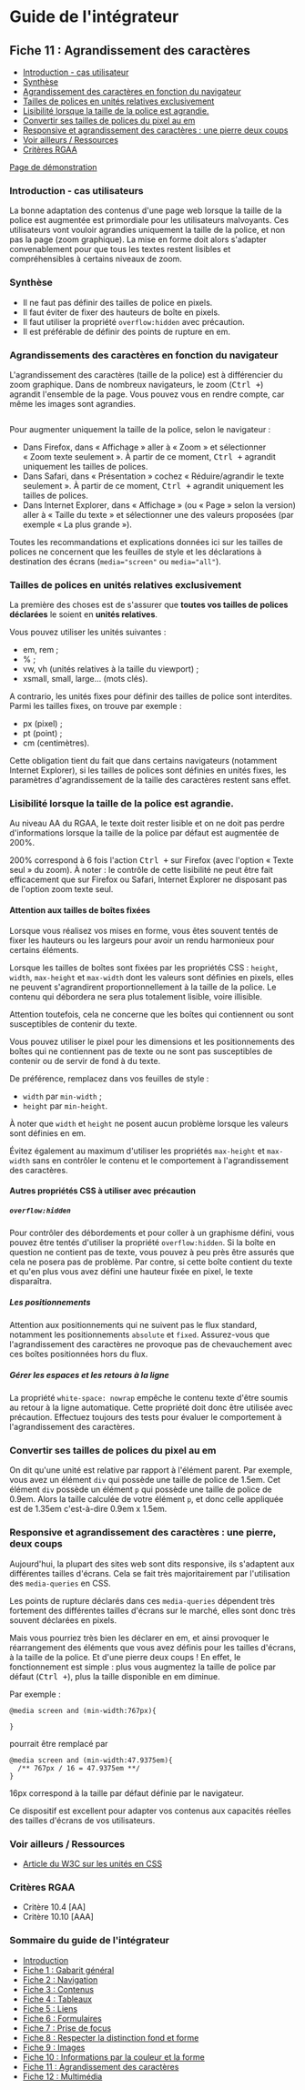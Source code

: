 # Guide de l'intégrateur

## Fiche 11&nbsp;: Agrandissement des caractères

- [Introduction - cas utilisateur][1]
- [Synthèse][7]
- [Agrandissement des caractères en fonction du navigateur][2]
- [Tailles de polices en unités relatives exclusivement][3]
- [Lisibilité lorsque la taille de la police est agrandie.][4]
- [Convertir ses tailles de polices du pixel au em][5]
- [<span lang="en">Responsive</span> et agrandissement des caractères&nbsp;: une pierre deux coups][6]
- [Voir ailleurs / Ressources][8]
- [Critères RGAA][9]

[Page de démonstration][10]

### <a name="introduction"></a>Introduction - cas utilisateurs

La bonne adaptation des contenus d'une page web lorsque la taille de la police est augmentée est primordiale pour les utilisateurs malvoyants. Ces utilisateurs vont vouloir agrandies uniquement la taille de la police, et non pas la page (zoom graphique). La mise en forme doit alors s'adapter convenablement pour que tous les textes restent lisibles et compréhensibles à certains niveaux de zoom.

### <a name="resume"></a>Synthèse

- Il ne faut pas définir des tailles de police en pixels.
- Il faut éviter de fixer des hauteurs de boîte en pixels.
- Il faut utiliser la propriété `overflow:hidden` avec précaution.
- Il est préférable de définir des points de rupture en em.

### <a name="agrandissementcaracteres"></a>Agrandissements des caractères en fonction du navigateur

L'agrandissement des caractères (taille de la police) est à différencier du zoom graphique. Dans de nombreux navigateurs, le zoom (<kbd>Ctrl +</kbd>) agrandit l'ensemble de la page. Vous pouvez vous en rendre compte, car même les images sont agrandies.

<img src="img/agrandissement-des-caracteres-1.png" alt="" />

Pour augmenter uniquement la taille de la police, selon le navigateur&nbsp;: 

- Dans <span lang="en">Firefox</span>, dans «&nbsp;Affichage&nbsp;» aller à «&nbsp;Zoom&nbsp;» et sélectionner «&nbsp;Zoom texte seulement&nbsp;». À partir de ce moment, <kbd>Ctrl +</kbd> agrandit uniquement les tailles de polices.
- Dans Safari, dans «&nbsp;Présentation&nbsp;» cochez «&nbsp;Réduire/agrandir le texte seulement&nbsp;». À partir de ce moment, <kbd>Ctrl +</kbd> agrandit uniquement les tailles de polices.
- Dans Internet <span lang="en">Explorer</span>, dans «&nbsp;Affichage&nbsp;» (ou «&nbsp;Page&nbsp;» selon la version) aller à «&nbsp;Taille du texte&nbsp;» et sélectionner une des valeurs proposées (par exemple «&nbsp;La plus grande&nbsp;»).

Toutes les recommandations et explications données ici sur les tailles de polices ne concernent que les feuilles de style et les déclarations à destination des écrans (`media="screen"` ou `media="all"`). 

### <a name="unitesrelatives"></a>Tailles de polices en unités relatives exclusivement

La première des choses est de s'assurer que **toutes vos tailles de polices déclarées** le soient en **unités relatives**.

Vous pouvez utiliser les unités suivantes&nbsp;: 
- em, rem&nbsp;;
- %&nbsp;;
- vw, vh (unités relatives à la taille du <span lang="en">viewport</span>)&nbsp;;
- xsmall, small, large&hellip; (mots clés).

A contrario, les unités fixes pour définir des tailles de police sont interdites. Parmi les tailles fixes, on trouve par exemple&nbsp;: 
- px (pixel)&nbsp;;
- pt (point)&nbsp;; 
- cm (centimètres).

Cette obligation tient du fait que dans certains navigateurs (notamment Internet <span lang="en">Explorer</span>), si les tailles de polices sont définies en unités fixes, les paramètres d'agrandissement de la taille des caractères restent sans effet.


### <a name="lisibilite"></a>Lisibilité lorsque la taille de la police est agrandie.

Au niveau AA du RGAA, le texte doit rester lisible et on ne doit pas perdre d'informations lorsque la taille de la police par défaut est augmentée de 200%.

200% correspond à 6 fois l'action <kbd>Ctrl +</kbd> sur Firefox (avec l'option «&nbsp;Texte seul&nbsp;» du zoom). À noter&nbsp;: le contrôle de cette lisibilité ne peut être fait efficacement que sur Firefox ou Safari, Internet Explorer ne disposant pas de l'option zoom texte seul.

#### Attention aux tailles de boîtes fixées

Lorsque vous réalisez vos mises en forme, vous êtes souvent tentés de fixer les hauteurs ou les largeurs pour avoir un rendu harmonieux pour certains éléments.

Lorsque les tailles de boîtes sont fixées par les propriétés CSS&nbsp;: `height`, `width`, `max-height` et `max-width` dont les valeurs sont définies en pixels, elles ne peuvent s'agrandirent proportionnellement à la taille de la police. Le contenu qui débordera ne sera plus totalement lisible, voire illisible.

Attention toutefois, cela ne concerne que les boîtes qui contiennent ou sont susceptibles de contenir du texte.

Vous pouvez utiliser le pixel pour les dimensions et les positionnements des boîtes qui ne contiennent pas de texte ou ne sont pas susceptibles de contenir ou de servir de fond à du texte.

De préférence, remplacez dans vos feuilles de style&nbsp;: 

- `width` par `min-width`&nbsp;;
- `height` par `min-height`.

À noter que `width` et `height` ne posent aucun problème lorsque les valeurs sont définies en em.

Évitez également au maximum d'utiliser les propriétés `max-height` et `max-width` sans en contrôler le contenu et le comportement à l'agrandissement des caractères.

#### Autres propriétés CSS à utiliser avec précaution

##### `overflow:hidden`

Pour contrôler des débordements et pour coller à un graphisme défini, vous pouvez être tentés d'utiliser la propriété `overflow:hidden`. Si la boîte en question ne contient pas de texte, vous pouvez à peu près être assurés que cela ne posera pas de problème. Par contre, si cette boîte contient du texte et qu'en plus vous avez défini une hauteur fixée en pixel, le texte disparaîtra.

##### Les positionnements

Attention aux positionnements qui ne suivent pas le flux standard, notamment les positionnements `absolute` et `fixed`. Assurez-vous que l'agrandissement des caractères ne provoque pas de chevauchement avec ces boîtes positionnées hors du flux.

##### Gérer les espaces et les retours à la ligne

La propriété `white-space: nowrap` empêche le contenu texte d'être soumis au retour à la ligne automatique. Cette propriété doit donc être utilisée avec précaution. Effectuez toujours des tests pour évaluer le comportement à l'agrandissement des caractères.


### <a name="taillesdepolice"></a>Convertir ses tailles de polices du pixel au em
On dit qu'une unité est relative par rapport à l'élément parent. Par exemple, vous avez un élément `div` qui possède une taille de police de 1.5em. Cet élément `div` possède un élément `p` qui possède une taille de police de 0.9em. Alors la taille calculée de votre élément `p`, et donc celle appliquée est de 1.35em c'est-à-dire 0.9em x 1.5em.

### <a name="responsive"></a><span lang="en">Responsive</span> et agrandissement des caractères&nbsp;: une pierre, deux coups

Aujourd'hui, la plupart des sites web sont dits <span lang="en">responsive</span>, ils s'adaptent aux différentes tailles d'écrans. Cela se fait très majoritairement par l'utilisation des `media-queries` en CSS.

Les points de rupture déclarés dans ces `media-queries` dépendent très fortement des différentes tailles d'écrans sur le marché, elles sont donc très souvent déclarées en pixels.

Mais vous pourriez très bien les déclarer en em, et ainsi provoquer le réarrangement des éléments que vous avez définis pour les tailles d'écrans, à la taille de la police. Et d'une pierre deux coups ! En effet, le fonctionnement est simple&nbsp;: plus vous augmentez la taille de police par défaut (<kbd>Ctrl +</kbd>), plus la taille disponible en em diminue.

Par exemple&nbsp;: 

<pre><code class="css">@media screen and (min-width:767px){

}</code></pre>

pourrait être remplacé par 

<pre><code class="css">@media screen and (min-width:47.9375em){ 
  /** 767px / 16 = 47.9375em **/
}</code></pre>

16px correspond à la taille par défaut définie par le navigateur.

Ce dispositif est excellent pour adapter vos contenus aux capacités réelles des tailles d'écrans de vos utilisateurs.

### <a name="ailleurs"></a>Voir ailleurs / Ressources

- [Article du W3C sur les unités en CSS][11]

### <a name="criteres"></a>Critères RGAA

- Critère 10.4 [AA]
- Critère 10.10 [AAA]

### Sommaire du guide de l'intégrateur

* [Introduction][12]
* [Fiche 1&nbsp;: Gabarit général][13]
* [Fiche 2&nbsp;: Navigation][14]
* [Fiche 3&nbsp;: Contenus][15]
* [Fiche 4&nbsp;: Tableaux][16]
* [Fiche 5&nbsp;: Liens][17]
* [Fiche 6&nbsp;: Formulaires][18]
* [Fiche 7&nbsp;: Prise de focus][19] 
* [Fiche 8&nbsp;: Respecter la distinction fond et forme][20]
* [Fiche 9&nbsp;: Images][21]
* [Fiche 10&nbsp;: Informations par la couleur et la forme][22] 
* [Fiche 11&nbsp;: Agrandissement des caractères][23]
* [Fiche 12&nbsp;: Multimédia][24]

[1]:	#introduction
[2]:	#agrandissementcaracteres
[3]:	#unitesrelatives
[4]:	#lisibilite
[5]:	#taillesdepolice
[6]:	#responsive
[7]:	#resume
[8]:	#ailleurs
[9]:	#criteres
[10]:	demo/11-agrandissement-des-caracteres/index.html
[11]:	https://www.w3.org/Style/Examples/007/units.fr.html
[12]:	0-intro.md
[13]:	1-gabarit-general.md
[14]:	2-navigation.md
[15]:	3-contenus.md
[16]:	4-tableaux.md
[17]:	5-liens.md
[18]:	6-formulaires.md
[19]:	7-focus.md
[20]:	8-distinction-fond-forme.md
[21]:	9-images.md
[22]:	10-infos-forme-couleur.md
[23]:	11-agrandissement-des-caracteres.md
[24]:	12-multimedia.md
